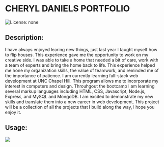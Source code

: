 # CHERYL DANIELS PORTFOLIO

![License: none](https://img.shields.io/badge/License-GPL-brightgreen)

## Description: 
I have always enjoyed learing new things, just last year I taught myself how to flip houses. This experience gave me the opportunity to work on my creative side. I was able to take a home that needed a bit of care, work with a team of experts and bring the home back to life. This experience helped me hone my organization skills, the value of teamwork, and reminded me of the importance of patience.
I am currently learning full-stack web development at UNC Chapel Hill. This program allows me to incorporate my interest in computers and design.  Throuhgout the bootcamp I am learning several markup languages including HTML, CSS, Javascript, Node.js, Express, and MySQL and MongoDB. I am excited to demonstrate my new skills and translate them into a new career in web development. This project will be a collection of all the projects that I build along the way, I hope you enjoy it. 

## Usage:

![](deployed-portfolio)
